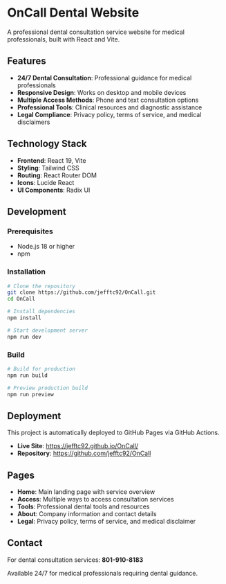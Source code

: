 # OnCall Dental Website

A professional dental consultation service website for medical professionals, built with React and Vite.

## Features

- **24/7 Dental Consultation**: Professional guidance for medical professionals
- **Responsive Design**: Works on desktop and mobile devices
- **Multiple Access Methods**: Phone and text consultation options
- **Professional Tools**: Clinical resources and diagnostic assistance
- **Legal Compliance**: Privacy policy, terms of service, and medical disclaimers

## Technology Stack

- **Frontend**: React 19, Vite
- **Styling**: Tailwind CSS
- **Routing**: React Router DOM
- **Icons**: Lucide React
- **UI Components**: Radix UI

## Development

### Prerequisites

- Node.js 18 or higher
- npm

### Installation

```bash
# Clone the repository
git clone https://github.com/jefftc92/OnCall.git
cd OnCall

# Install dependencies
npm install

# Start development server
npm run dev
```

### Build

```bash
# Build for production
npm run build

# Preview production build
npm run preview
```

## Deployment

This project is automatically deployed to GitHub Pages via GitHub Actions.

- **Live Site**: https://jefftc92.github.io/OnCall/
- **Repository**: https://github.com/jefftc92/OnCall

## Pages

- **Home**: Main landing page with service overview
- **Access**: Multiple ways to access consultation services
- **Tools**: Professional dental tools and resources
- **About**: Company information and contact details
- **Legal**: Privacy policy, terms of service, and medical disclaimer

## Contact

For dental consultation services: **801-910-8183**

Available 24/7 for medical professionals requiring dental guidance. 